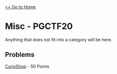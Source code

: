 [<< Go to Home](/)
# Misc - PGCTF20
Anything that does not fit into a category will be here.
## Problems
[CurioShop](/Misc/CurioShop) - 50 Points